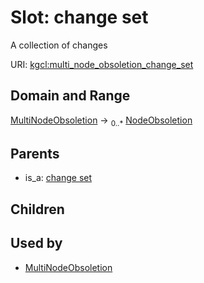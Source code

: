 
# Slot: change set


A collection of changes

URI: [kgcl:multi_node_obsoletion_change_set](http://w3id.org/kgcl_schema/multi_node_obsoletion_change_set)


## Domain and Range

[MultiNodeObsoletion](MultiNodeObsoletion.md) &#8594;  <sub>0..\*</sub> [NodeObsoletion](NodeObsoletion.md)

## Parents

 *  is_a: [change set](change_set.md)

## Children


## Used by

 * [MultiNodeObsoletion](MultiNodeObsoletion.md)
